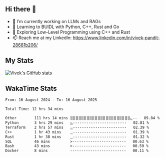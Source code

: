 ## Hi there 👋

- 🔭 I’m currently working on LLMs and RAGs
- 🌱 Learning to BUIDL with Python, C++, Rust and Go 
- 🤔 Exploring Low-Level Programming using C++ and Rust 
- 📫 Reach me at my LinkedIn: https://www.linkedin.com/in/vivek-pandit-28681b206/

## My Stats
[![Vivek's GitHub stats](https://github-readme-stats.vercel.app/api?username=ipanditi&show_icons=true&theme=dark)](https://ipanditi.github.io/)

## WakaTime Stats
<!--START_SECTION:waka-->

```txt
From: 16 August 2024 - To: 16 August 2025

Total Time: 12 hrs 34 mins

Other        111 hrs 14 mins ⣿⣿⣿⣿⣿⣿⣿⣿⣿⣿⣿⣿⣿⣿⣿⣿⣿⣿⣿⣿⣿⣿⣄--   89.84 %
Python       3 hrs 29 mins   ⣦------------------------   02.81 %
Terraform    2 hrs 57 mins   ⣤------------------------   02.39 %
C++          1 hr 43 mins    ⣀------------------------   01.39 %
Rust         1 hr 38 mins    ⣀------------------------   01.32 %
SQL          46 mins         >------------------------   00.63 %
Bash         43 mins         >------------------------   00.59 %
Docker       8 mins          -------------------------   00.11 %
```

<!--END_SECTION:waka-->


